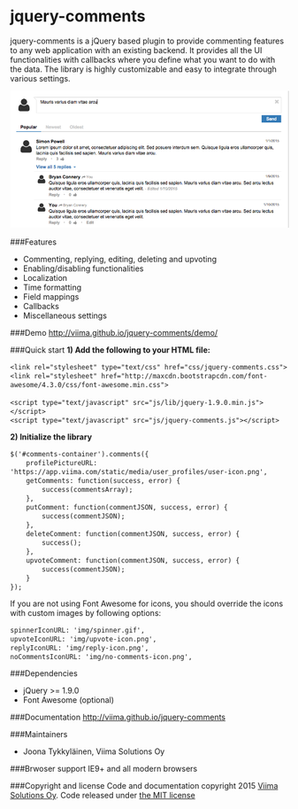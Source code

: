 # jquery-comments
jquery-comments is a jQuery based plugin to provide commenting features to any web application with an existing backend. It provides all the UI functionalities with callbacks where you define what you want to do with the data. The library is highly customizable and easy to integrate through various settings.

![Screenshot of jquery-comments](screenshot.png?raw=true "Screenshot of jquery-comments")

###Features
- Commenting, replying, editing, deleting and upvoting
- Enabling/disabling functionalities
- Localization
- Time formatting
- Field mappings
- Callbacks
- Miscellaneous settings

###Demo
http://viima.github.io/jquery-comments/demo/

###Quick start
**1) Add the following to your HTML file:**
```
<link rel="stylesheet" type="text/css" href="css/jquery-comments.css">
<link rel="stylesheet" href="http://maxcdn.bootstrapcdn.com/font-awesome/4.3.0/css/font-awesome.min.css">

<script type="text/javascript" src="js/lib/jquery-1.9.0.min.js"></script>
<script type="text/javascript" src="js/jquery-comments.js"></script>
```

**2) Initialize the library**
```
$('#comments-container').comments({
    profilePictureURL: 'https://app.viima.com/static/media/user_profiles/user-icon.png',
    getComments: function(success, error) {
        success(commentsArray);
    },
    putComment: function(commentJSON, success, error) {
        success(commentJSON);
    },
    deleteComment: function(commentJSON, success, error) {
        success();
    },
    upvoteComment: function(commentJSON, success, error) {
        success(commentJSON);
    }
});
```
If you are not using Font Awesome for icons, you should override the icons with custom images by following options:
```
spinnerIconURL: 'img/spinner.gif',
upvoteIconURL: 'img/upvote-icon.png',
replyIconURL: 'img/reply-icon.png',
noCommentsIconURL: 'img/no-comments-icon.png',
```

###Dependencies
- jQuery >= 1.9.0
- Font Awesome (optional)

###Documentation
http://viima.github.io/jquery-comments

###Maintainers
- Joona Tykkyläinen, Viima Solutions Oy

###Brwoser support
IE9+ and all modern browsers

###Copyright and license
Code and documentation copyright 2015 [Viima Solutions Oy](https://www.viima.com/). Code released under [the MIT license](https://github.com/Viima/jquery-comments/blob/master/LICENSE)

